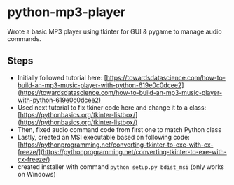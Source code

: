 # python-mp3-player
Wrote a basic MP3 player using tkinter for GUI & pygame to manage audio commands.

## Steps
- Initially followed tutorial here: [https://towardsdatascience.com/how-to-build-an-mp3-music-player-with-python-619e0c0dcee2](https://towardsdatascience.com/how-to-build-an-mp3-music-player-with-python-619e0c0dcee2)
- Used next tutorial to fix tkiner code here and change it to a class: [https://pythonbasics.org/tkinter-listbox/](https://pythonbasics.org/tkinter-listbox/)
- Then, fixed audio command code from first one to match Python class
- Lastly, created an MSI executable based on following code: [https://pythonprogramming.net/converting-tkinter-to-exe-with-cx-freeze/](https://pythonprogramming.net/converting-tkinter-to-exe-with-cx-freeze/)
- created installer with command `python setup.py bdist_msi` (only works on Windows)